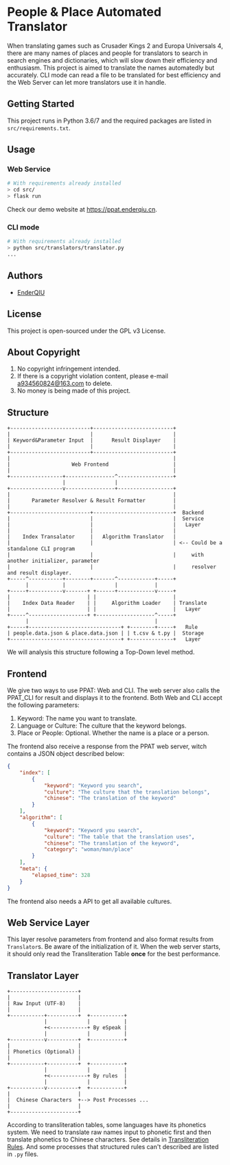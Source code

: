# People & Place Automated Translator

When translating games such as Crusader Kings 2 and Europa Universals 4, there are many names of places and people for
 translators to search in search engines and dictionaries, which will slow down their efficiency and enthusiasm. 
This project is aimed to translate the names automatedly but accurately. CLI mode can read a file to be translated for
 best efficiency and the Web Server can let more translators use it in handle.

## Getting Started

This project runs in Python 3.6/7 and the required packages are listed in `src/requirements.txt`.

## Usage

### Web Service

```sh
# With requirements already installed
> cd src/
> flask run
```

Check our demo website at <https://ppat.enderqiu.cn>.

### CLI mode

```sh
# With requirements already installed
> python src/translators/translator.py
...
```

## Authors

- [EnderQIU](https://github.com/EnderQIU)

## License

This project is open-sourced under the GPL v3 License.

## About Copyright

1. No copyright infringement intended.
2. If there is a copyright violation content, please e-mail <a934560824@163.com> to delete.
3. No money is being made of this project.

## Structure

```ascii
+--------------------------+--------------------------+
|                          |                          |
| Keyword&Parameter Input  |      Result Displayer    |
|                          |                          |
+--------------------------+--------------------------+
|                                                     |
|                    Web Frontend                     |
|                                                     |
+-----------------+----------------^------------------+
                  |                |
+-----------------v----------------+------------------+
|                                                     |
|       Parameter Resolver & Result Formatter         |
|                                                     |
+--------------------------+--------------------------+  Backend
|                          |                          |  Service
|                          |                          |   Layer
|                          |                          |
|    Index Transalator     |   Algorithm Translator   |
|                          |                          | <-- Could be a standalone CLI program
|                          |                          |     with another initializer, parameter
|                          |                          |     resolver and result displayer.
+-----^-----------+--------+-------^------------+-----+
      |           |                |            |
+-----+-----------v-------+ +------+------------v-----+
|                         | |                         |
|    Index Data Reader    | |     Algorithm Loader    | Translate
|                         | |                         |   Layer
+-----^-------------------+ +-------------------^-----+
      |                                         |
+-----+------------------------------+ +--------+-----+   Rule
| people.data.json & place.data.json | | t.csv & t.py |  Storage
+------------------------------------+ +--------------+   Layer
```

We will analysis this structure following a Top-Down level method.

## Frontend

We give two ways to use PPAT: Web and CLI. The web server also calls the PPAT_CLI for result and displays it to the
 frontend. Both Web and CLI accept the following parameters:

1. Keyword: The name you want to translate.
2. Language or Culture: The culture that the keyword belongs.
3. Place or People: Optional. Whether the name is a place or a person.

The frontend also receive a response from the PPAT web server, witch contains a JSON object described below:

```json
{
    "index": [
        {
            "keyword": "Keyword you search",
            "culture": "The culture that the translation belongs",
            "chinese": "The translation of the keyword"
        }
    ],
    "algorithm": [
        {
            "keyword": "Keyword you search",
            "culture": "The table that the translation uses",
            "chinese": "The translation of the keyword",
            "category": "woman/man/place"
        }
    ],
    "meta": {
        "elapsed_time": 328
    }
}
```

The frontend also needs a API to get all available cultures.

## Web Service Layer

This layer resolve parameters from frontend and also format results from `Translator`s. Be aware of the initialization
 of it. When the web server starts, it should only read the Transliteration Table **once** for the best performance.

## Translator Layer

```
+----------------------+
|                      |
| Raw Input (UTF-8)    |
|                      |
+-----------+----------+  +-----------+
            |             |           |
            +<------------+ By eSpeak |
            |             |           |
+-----------v----------+  +-----------+
|                      |
| Phonetics (Optional) |
|                      |
+-----------+----------+  +-----------+
            |             |           |
            +<------------+ By rules  |
            |             |           |
+-----------v----------+  +-----------+
|                      |
|  Chinese Characters  +--> Post Processes ...
|                      |
+----------------------+
```

According to transliteration tables, some languages have its phonetics system. We need to translate raw names input to
 phonetic first and then translate phonetics to Chinese characters. See details in 
 [Transliteration Rules](docs/transliteration_rules.md). And some processes that structured rules can't described are
 listed in `.py` files.